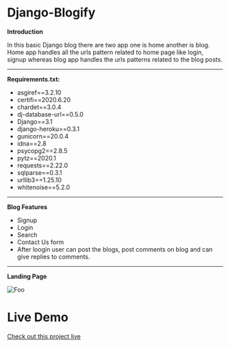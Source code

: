 # Django-Blogify

**Introduction**

In this basic Django blog there are two app one is home another is blog. Home app handles all the urls pattern related to home page like login, signup whereas blog app handles the urls patterns related to the blog posts. 

---

**Requirements.txt:**

*    asgiref==3.2.10
*    certifi==2020.6.20
*    chardet==3.0.4
*    dj-database-url==0.5.0
*    Django==3.1
*    django-heroku==0.3.1
*    gunicorn==20.0.4
*    idna==2.8
*    psycopg2==2.8.5
*    pytz==2020.1
*    requests==2.22.0
*    sqlparse==0.3.1
*    urllib3==1.25.10
*    whitenoise==5.2.0


---
**Blog Features**


*   Signup
*   Login
*   Search
*   Contact Us form
*   After loogin user can post the blogs, post comments on blog and can give replies to comments.

---

**Landing Page**


![Foo](https://raw.githubusercontent.com/tariqmhmd5/Django-Blog/master/static/img/image.png)



# Live Demo

[Check out this project live](https://blogifyapp.herokuapp.com/)
 
